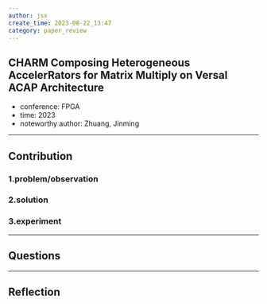 ```yaml
---
author: jsx
create_time: 2023-08-22_13:47
category: paper_review
---
```

## CHARM Composing Heterogeneous AccelerRators for Matrix Multiply on Versal ACAP Architecture 
- conference: FPGA
- time: 2023
- noteworthy author: Zhuang, Jinming
---
## Contribution
### 1.problem/observation


### 2.solution

### 3.experiment

---
## Questions

---
## Reflection

